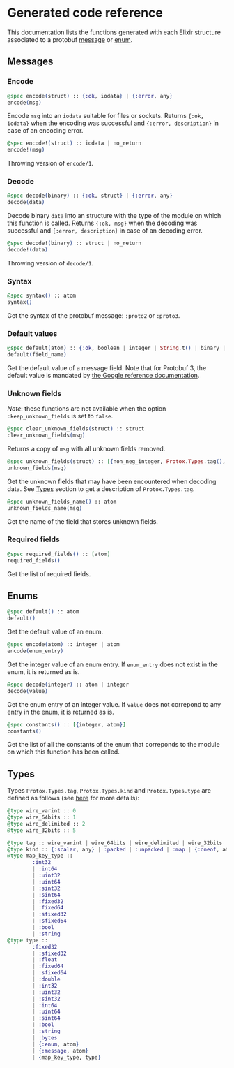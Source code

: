 # Generated code reference

This documentation lists the functions generated with each Elixir structure associated to a protobuf [message](documentation/reference.md#messages) or [enum](documentation/reference.md#enums).

## Messages

### Encode

```elixir
@spec encode(struct) :: {:ok, iodata} | {:error, any}
encode(msg)
```

Encode `msg` into an `iodata` suitable for files or sockets.
Returns `{:ok, iodata}` when the encoding was successful and `{:error, description}` in case of an encoding error.


```elixir
@spec encode!(struct) :: iodata | no_return
encode!(msg)
```

Throwing version of `encode/1`.

### Decode

```elixir
@spec decode(binary) :: {:ok, struct} | {:error, any}
decode(data)
```

Decode binary `data` into an structure with the type of the module on which this function is called.
Returns `{:ok, msg}` when the decoding was successful and `{:error, description}` in case of an decoding error.


```elixir
@spec decode!(binary) :: struct | no_return
decode!(data)
```

Throwing version of `decode/1`.

### Syntax

```elixir
@spec syntax() :: atom
syntax()
```
Get the syntax of the protobuf message: `:proto2` or `:proto3`.

### Default values

```elixir
@spec default(atom) :: {:ok, boolean | integer | String.t() | binary | float} | {:error, atom}
default(field_name)
```

Get the default value of a message field. Note that for Protobuf 3, the default value is mandated by [the Google reference documentation](https://developers.google.com/protocol-buffers/docs/proto3#default).

### Unknown fields

_Note_: these functions are not available when the option `:keep_unknown_fields` is set to `false`.

```elixir
@spec clear_unknown_fields(struct) :: struct
clear_unknown_fields(msg)
```
Returns a copy of `msg` with all unknown fields removed.

```elixir
@spec unknown_fields(struct) :: [{non_neg_integer, Protox.Types.tag(), binary}]
unknown_fields(msg)
```
Get the unknown fields that may have been encountered when decoding data.
See [Types](documentation/reference.md#types) section to get a description of `Protox.Types.tag`.

```elixir
@spec unknown_fields_name() :: atom
unknown_fields_name(msg)
```
Get the name of the field that stores unknown fields.

### Required fields

```elixir
@spec required_fields() :: [atom]
required_fields()
```
Get the list of required fields.

## Enums

```elixir
@spec default() :: atom
default()
```
Get the default value of an enum.

```elixir
@spec encode(atom) :: integer | atom
encode(enum_entry)
```
Get the integer value of an enum entry. If `enum_entry` does not exist in the enum, it is returned as is.


```elixir
@spec decode(integer) :: atom | integer
decode(value)
```
Get the enum entry of an integer value. If `value` does not correpond to any entry in the enum, it is returned as is.

```elixir
@spec constants() :: [{integer, atom}]
constants()
```
Get the list of all the constants of the enum that correponds to the module on which this function has been called.

## Types

Types `Protox.Types.tag`, `Protox.Types.kind` and `Protox.Types.type` are defined as follows
(see [here](https://developers.google.com/protocol-buffers/docs/encoding#structure) for more details):

```elixir
@type wire_varint :: 0
@type wire_64bits :: 1
@type wire_delimited :: 2
@type wire_32bits :: 5

@type tag :: wire_varint | wire_64bits | wire_delimited | wire_32bits
@type kind :: {:scalar, any} | :packed | :unpacked | :map | {:oneof, atom}
@type map_key_type ::
        :int32
        | :int64
        | :uint32
        | :uint64
        | :sint32
        | :sint64
        | :fixed32
        | :fixed64
        | :sfixed32
        | :sfixed64
        | :bool
        | :string
@type type ::
        :fixed32
        | :sfixed32
        | :float
        | :fixed64
        | :sfixed64
        | :double
        | :int32
        | :uint32
        | :sint32
        | :int64
        | :uint64
        | :sint64
        | :bool
        | :string
        | :bytes
        | {:enum, atom}
        | {:message, atom}
        | {map_key_type, type}

```
